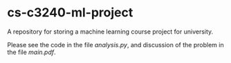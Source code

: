 # cs-c3240-ml-project
A repository for storing a machine learning course project for university.

Please see the code in the file *analysis.py*, and discussion of the problem in the file *main.pdf*.
